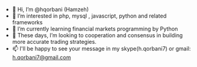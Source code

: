 - 👋 Hi, I’m @hqorbani (Hamzeh)
- 👀 I’m interested in php, mysql , javascript, python and related frameworks
- 🌱 I’m currently learning financial markets programming by Python
- 💞️ These days, I’m looking to cooperation and consensus in building more accurate trading strategies.
- 📫 I'll be happy to see your message in my skype(h.qorbani7) or gmail: h.qorbani7@gmail.com

<!---
hqorbani/hqorbani is a ✨ special ✨ repository because its `README.md` (this file) appears on your GitHub profile.
You can click the Preview link to take a look at your changes.
--->
